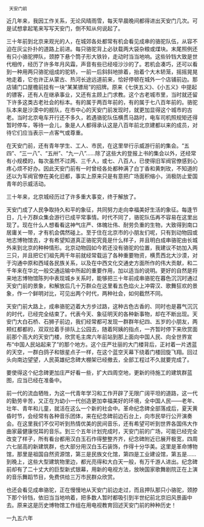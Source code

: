      天安门前 

   近几年来，我因工作关系，无论风晴雨雪，每天早晨晚间都得进出天安门几次。可是试想拿起笔来写写天安门，倒不知从何说起了。 

   三十年前到北京来观光的人，在城郊各处都常有机会看见成串的骆驼队伍，从容不迫在灰尘扑扑的道路上前进。每只骆驼背上必驮载两大袋杂粮或煤块。末尾照例还有只小骆驼押队，颈脖下悬个筒子形大铁铃，走动时当当地响。这些铃铛大致是世代相传，经历了许多年月风霜，声音有些已经哑沙沙的了。若机会凑巧，还可以看到一种用两只骆驼组成的驼轿，一前一后斜斜地排着，抬着个大木轿笼，摇摇晃晃地走着，它也许正从蒙古、热河长途远道前来，恰好停顿在城外一个店铺前边。那店铺门口屋檐前挂有一块“某某镖局”的招牌。原来《七侠五义》、《小五义》中提起的镖客，还有人在继承事业，又还有主顾上门求教。这个古老城市里，当时就还留下许多这类古老社会的标本。有的属于两百年前的，有的属于七八百年前的。骆驼队本来是沙漠中的舰队，在市中心的天安门前发现时，就更加显得这个城市的古老。当时北京电车开行还不多久，若遇骆驼队伍横贯马路时，电车司机照规矩还得暂时停车，等待一会儿，象是人人都得承认这是八百年前北京建都以来的成员，对待它们应当表示一点客气或尊重。

   在天安门前，还有青年学生、工人、市民，在这里举行示威游行前的集会。“五四”、“三一八”、“五卅”、“九一八”……除了这些大的登报上书的集会以外，还经常有小规模的，每次虽然不过两、三千人，或七、八百人，已使得旧军阀官僚感到心疼心烦不好办。因此天安门前有一时曾经各处都种满了白丁香和黄刺玫，不知道的还以为军阀官僚在美化旧都，事实上原来只是有意把广场面积缩小，消极防止爱国青年的示威活动。

   三十年来，北京城经历过了许多重大事变，终于解放了。 

   天安门成了人民争取持久和平的象征，共同努力走向幸福美好生活的象征。每逢节日，几十万群众集会游行已成平常事情。时代不同了，骆驼队伍再不容易在这里出现了。现在什么人想看看这神气庄严、体魄壮伟、耐劳负重的生物，大致得到南口居庸关一带，才有机会偶然碰上。至于住在北京市的小朋友们呢，只有到动物园或地志博物馆去，才有希望知道真正骆驼究竟是什么样子，并且明白成串骆驼由长城外来到北京的种种情形。北京动物园如今若还没有骆驼的位置，我建议不妨加入两三只，并且把它们祖先两千年前就经常载运了各种重要物资，横贯西北大沙漠，对于沟通中原和西域各民族关系，以及在中西文化交通史方面所作的伟大贡献，和二千年来在华北一般交通运输中所起的重要作用，加以适当的说明。更好的自然是将来地志博物馆陈列中表现城乡关系时，能够把三十年前成串骆驼在暮色沉沉时通过天安门前的景象，和解放后几十万群众在这里看五色焰火上冲霄汉、歌舞狂欢的景象，作一个鲜明对比，可见出两个时代，两种社会，如何截然不同。

   天安门前大路上，成串骆驼迈着大方步过路，这种古色古香的、同时也是暮气沉沉的时代，已经完全结束了。代表今天、象征明天的各种新事物，却在不断出现。天安门大白石桥、石狮子前边，我们经常都可发现一群群年纪四、五岁的小朋友，两颊红都都的，双双拉着手排队上公园去，随着阿姨的指点，一齐暂时停下来欣赏面前那个高大的天安门楼，欣赏毛主席六年前站到那上面向中国人民、向全世界宣布“中国人民站起来了”的那个地方。这个庄严壮丽的大门楼背后，正衬着一片透蓝的天空，一群白鸽子和银星点子一样，在这个蓝空天幕下绕着门楼回旋飞翔。回过头向南边望望，人民英雄纪念碑大棚架已经撤去，全部工程过不久就要完成了。

   要使得这个纪念碑更加庄严好看一些，扩大四周空地，更新的待施工的建筑群蓝图，应当已经在准备中。 

   前一代的流血牺牲，为这一代青年学习和工作开辟了无限广阔平坦的道路，这一代的勤劳辛苦，又正在为幼小一代创造更加幸福美好的环境，全中国人民——老年、壮年、青年和儿童，就活在这么一个新的社会中。革命纪念碑全部落成后，夏天黄昏时节，会经常有各种音乐团体，来在纪念碑前边石台上，向市民举行公开演奏会。在这里我们不仅可听到热情优美的民间音乐，还有希望可听到世界各国伟大作曲家最健康悦耳的音乐。到三个五年计划完成时，天安门前的广场，可能已经完全改变了样子，所有看台都用汉白玉石作得整整齐齐，纪念碑附近已展开极宽，四周六七层高的新建筑群，也大部分用汉白玉石装饰，作得十分华美。这里是革命博物馆，那里是祖国自然资源馆，第三是民族文化馆，第四是工业建设馆，第五是……到晚上，这些大型建筑物里边，都光亮得和大白天一般，有万千游人进出。纪念碑前却有了二十丈大的巨型新式银幕，用新的电视方法，放映国家歌舞剧院正在上演的音乐舞蹈节目，免费供给三万市民群众欣赏。

   也还会看见成串骆驼，正在慢慢地从天安门前边走过，而且押队那只小骆驼，颈脖下那个铃铛，依旧当当地响着，把多数人暂时都吸引到半世纪前北京旧风景画中去。原来这是历史博物馆工作组在用电视教育回述天安门前的种种历史！

   一九五六年 

